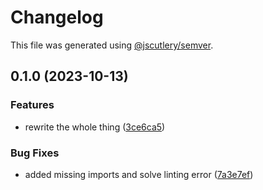 # Changelog

This file was generated using [@jscutlery/semver](https://github.com/jscutlery/semver).

## 0.1.0 (2023-10-13)

### Features

- rewrite the whole thing ([3ce6ca5](https://github.com/rhinobase/fibr/commit/3ce6ca51fd2530b28d93923f441fade02768d290))

### Bug Fixes

- added missing imports and solve linting error ([7a3e7ef](https://github.com/rhinobase/fibr/commit/7a3e7ef7d0aff51d9cb2e4352948f00b60ff3383))
